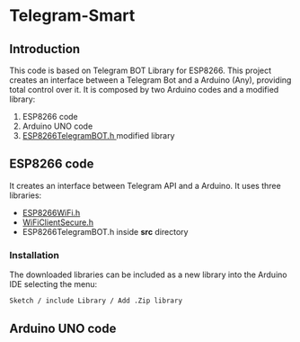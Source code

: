 # Telegram-Smart
## Introduction
This code is based on Telegram BOT Library for ESP8266. This project creates an interface between a Telegram Bot and a Arduino (Any), providing total control over it. It is composed by two Arduino codes and a modified library:

1. ESP8266 code
2. Arduino UNO code
3. [ESP8266TelegramBOT.h ](https://github.com/Gianbacchio/ESP8266-TelegramBot) modified library

## ESP8266 code
It creates an interface between Telegram API and a Arduino. It uses three libraries:
- [ESP8266WiFi.h](https://github.com/esp8266/Arduino/tree/master/libraries/ESP8266WiFi)
- [WiFiClientSecure.h](https://github.com/esp8266/Arduino/tree/master/libraries/ESP8266WiFi)
- ESP8266TelegramBOT.h inside **src** directory

### Installation
The downloaded libraries can be included as a new library into the Arduino IDE selecting the menu:
```
Sketch / include Library / Add .Zip library
```

## Arduino UNO code
